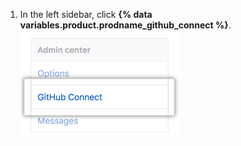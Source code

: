 1. In the left sidebar, click **{% data variables.product.prodname_github_connect %}**. ![GitHub Connect tab in the business account settings sidebar](/assets/images/enterprise/business-accounts/settings-github-connect-tab.png)
